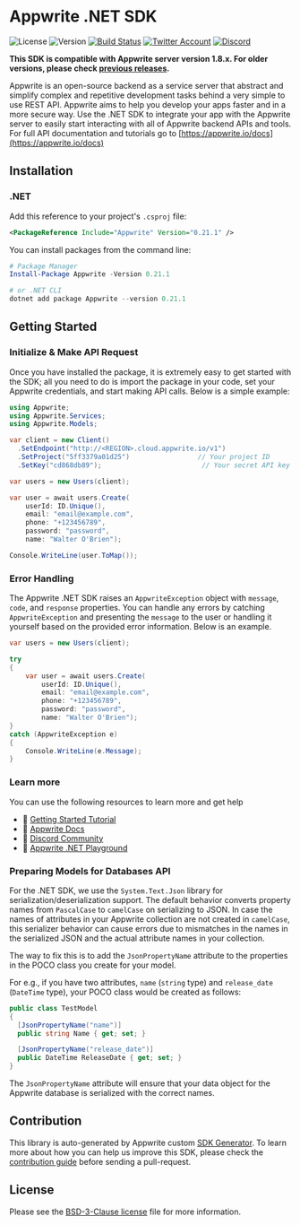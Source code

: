 # Appwrite .NET SDK

![License](https://img.shields.io/github/license/appwrite/sdk-for-dotnet.svg?style=flat-square)
![Version](https://img.shields.io/badge/api%20version-1.8.0-blue.svg?style=flat-square)
[![Build Status](https://img.shields.io/travis/com/appwrite/sdk-generator?style=flat-square)](https://travis-ci.com/appwrite/sdk-generator)
[![Twitter Account](https://img.shields.io/twitter/follow/appwrite?color=00acee&label=twitter&style=flat-square)](https://twitter.com/appwrite)
[![Discord](https://img.shields.io/discord/564160730845151244?label=discord&style=flat-square)](https://appwrite.io/discord)

**This SDK is compatible with Appwrite server version 1.8.x. For older versions, please check [previous releases](https://github.com/appwrite/sdk-for-dotnet/releases).**

Appwrite is an open-source backend as a service server that abstract and simplify complex and repetitive development tasks behind a very simple to use REST API. Appwrite aims to help you develop your apps faster and in a more secure way. Use the .NET SDK to integrate your app with the Appwrite server to easily start interacting with all of Appwrite backend APIs and tools. For full API documentation and tutorials go to [https://appwrite.io/docs](https://appwrite.io/docs)


## Installation

### .NET
Add this reference to your project's `.csproj` file:

```xml
<PackageReference Include="Appwrite" Version="0.21.1" />
```

You can install packages from the command line:

```powershell
# Package Manager
Install-Package Appwrite -Version 0.21.1

# or .NET CLI
dotnet add package Appwrite --version 0.21.1
```



## Getting Started

### Initialize & Make API Request
Once you have installed the package, it is extremely easy to get started with the SDK; all you need to do is import the package in your code, set your Appwrite credentials, and start making API calls. Below is a simple example:

```csharp
using Appwrite;
using Appwrite.Services;
using Appwrite.Models;

var client = new Client()
  .SetEndpoint("http://<REGION>.cloud.appwrite.io/v1")  
  .SetProject("5ff3379a01d25")                 // Your project ID
  .SetKey("cd868db89");                         // Your secret API key

var users = new Users(client);

var user = await users.Create(
    userId: ID.Unique(),
    email: "email@example.com",
    phone: "+123456789",
    password: "password",
    name: "Walter O'Brien");

Console.WriteLine(user.ToMap());
```

### Error Handling
The Appwrite .NET SDK raises an `AppwriteException` object with `message`, `code`, and `response` properties. You can handle any errors by catching `AppwriteException` and presenting the `message` to the user or handling it yourself based on the provided error information. Below is an example.

```csharp
var users = new Users(client);

try
{
    var user = await users.Create(
        userId: ID.Unique(),
        email: "email@example.com",
        phone: "+123456789",
        password: "password",
        name: "Walter O'Brien");
} 
catch (AppwriteException e)
{
    Console.WriteLine(e.Message);
}
```

### Learn more
You can use the following resources to learn more and get help
- 🚀 [Getting Started Tutorial](https://appwrite.io/docs/getting-started-for-server)
- 📜 [Appwrite Docs](https://appwrite.io/docs)
- 💬 [Discord Community](https://appwrite.io/discord)
- 🚂 [Appwrite .NET Playground](https://github.com/appwrite/playground-for-dotnet)


### Preparing Models for Databases API

For the .NET SDK, we use the `System.Text.Json` library for serialization/deserialization support. The default behavior converts property names from `PascalCase` to `camelCase` on serializing to JSON. In case the names of attributes in your Appwrite collection are not created in `camelCase`, this serializer behavior can cause errors due to mismatches in the names in the serialized JSON and the actual attribute names in your collection.

The way to fix this is to add the `JsonPropertyName` attribute to the properties in the POCO class you create for your model.

For e.g., if you have two attributes, `name` (`string` type) and `release_date` (`DateTime` type), your POCO class would be created as follows:

```csharp
public class TestModel
{
  [JsonPropertyName("name")]
  public string Name { get; set; }

  [JsonPropertyName("release_date")]
  public DateTime ReleaseDate { get; set; }
}
```

The `JsonPropertyName` attribute will ensure that your data object for the Appwrite database is serialized with the correct names.

## Contribution

This library is auto-generated by Appwrite custom [SDK Generator](https://github.com/appwrite/sdk-generator). To learn more about how you can help us improve this SDK, please check the [contribution guide](https://github.com/appwrite/sdk-generator/blob/master/CONTRIBUTING.md) before sending a pull-request.

## License

Please see the [BSD-3-Clause license](https://raw.githubusercontent.com/appwrite/appwrite/master/LICENSE) file for more information.
